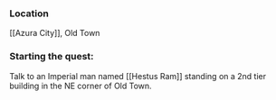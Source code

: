 ### Location
[[Azura City]], Old Town
### Starting the quest: 
Talk to an Imperial man named [[Hestus Ram]] standing on a 2nd tier building in the NE corner of Old Town.